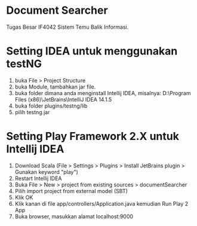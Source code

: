 # Document Searcher
Tugas Besar IF4042 Sistem Temu Balik Informasi.

# Setting IDEA untuk menggunakan testNG
1. buka File > Project Structure
2. buka Module, tambahkan jar file.
3. buka folder dimana anda menginstall Intellij IDEA, misalnya: D:\Program Files (x86)\JetBrains\IntelliJ IDEA 14.1.5
4. buka folder plugins/testng/lib
5. pilih testng.jar


# Setting Play Framework 2.X untuk Intellij IDEA
1. Download Scala (File > Settings > Plugins > Install JetBrains plugin > Gunakan keyword "play")
2. Restart Intellij IDEA
3. Buka File > New > project from existing sources > documentSearcher
4. Pilih import project from external model (SBT)
5. Klik OK
6. Klik kanan di file app/controllers/Application.java kemudian Run Play 2 App
7. Buka browser, masukkan alamat localhost:9000
